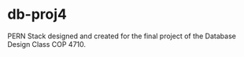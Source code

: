 # db-proj4

PERN Stack designed and created for the final project of the Database Design Class COP 4710. 

